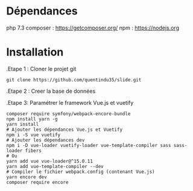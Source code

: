 # Dépendances

php 7.3
composer : https://getcomposer.org/
npm : https://nodejs.org

# Installation

.Etape 1 : Cloner le projet git
```
git clone https://github.com/quentindu35/slide.git
```

.Etape 2 : Creer la base de données

.Etape 3: Paramétrer le framework Vue.js et vuetify

```
composer require symfony/webpack-encore-bundle
npm install yarn -g
yarn install
# Ajouter les dépendances Vue.js et Vuetify
npm i -S vue vuetify
# Ajouter les dépendances dev
npm i -D vue-loader vuetify-loader vue-template-compiler sass sass-loader fibers
# Ou
yarn add vue vue-loader@^15.0.11
yarn add vue-template-compiler --dev
# Compiler le fichier webpack.config (contenant Vue.js)
yarn encore dev
composer require encore

```
